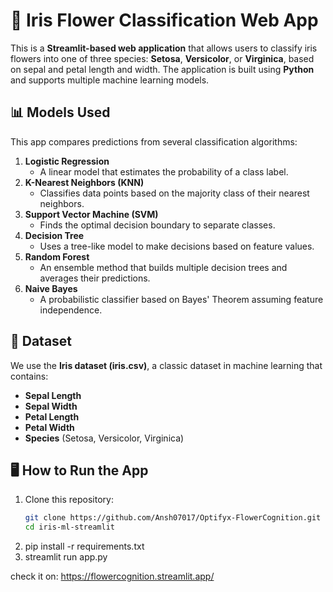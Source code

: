 # 🌸 Iris Flower Classification Web App

This is a **Streamlit-based web application** that allows users to classify iris flowers into one of three species: **Setosa**, **Versicolor**, or **Virginica**, based on sepal and petal length and width. The application is built using **Python** and supports multiple machine learning models.

## 📊 Models Used

This app compares predictions from several classification algorithms:

1. **Logistic Regression**
   - A linear model that estimates the probability of a class label.
2. **K-Nearest Neighbors (KNN)**
   - Classifies data points based on the majority class of their nearest neighbors.
3. **Support Vector Machine (SVM)**
   - Finds the optimal decision boundary to separate classes.
4. **Decision Tree**
   - Uses a tree-like model to make decisions based on feature values.
5. **Random Forest**
   - An ensemble method that builds multiple decision trees and averages their predictions.
6. **Naive Bayes**
   - A probabilistic classifier based on Bayes' Theorem assuming feature independence.

## 🌼 Dataset

We use the **Iris dataset (iris.csv)**, a classic dataset in machine learning that contains:

- **Sepal Length**
- **Sepal Width**
- **Petal Length**
- **Petal Width**
- **Species** (Setosa, Versicolor, Virginica)

## 🖥️ How to Run the App

1. Clone this repository:
   ```bash
   git clone https://github.com/Ansh07017/Optifyx-FlowerCognition.git
   cd iris-ml-streamlit
2. pip install -r requirements.txt
3. streamlit run app.py

check it on: https://flowercognition.streamlit.app/ 
